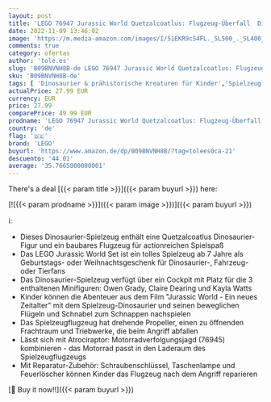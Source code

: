 ```yaml
---
layout: post
title: 'LEGO 76947 Jurassic World Quetzalcoatlus: Flugzeug-Überfall  Dinosaurier Spielzeug mit Figuren  Geschenk zu Weihnachten für Kinder ab 7 Jahre'
date: 2022-11-09 13:46:02
image: 'https://m.media-amazon.com/images/I/51EKR9cS4FL._SL500_._SL400_.jpg'
comments: true
category: ofertas
author: 'tole.es'
slug: 'B09BNVNH8B-de LEGO 76947 Jurassic World Quetzalcoatlus: Flugzeug-...'
sku: 'B09BNVNH8B-de'
tags: [ 'Dinosaurier & prähistorische Kreaturen für Kinder','Spielzeug','Spielzeugfiguren & Spielsets','lego','🇩🇪', ]
actualPrice: 27.99 EUR
currency: EUR
price: 27.99
comparePrice: 49.99 EUR
prodname: 'LEGO 76947 Jurassic World Quetzalcoatlus: Flugzeug-Überfall  Dinosaurier Spielzeug mit Figuren  Geschenk zu Weihnachten für Kinder ab 7 Jahre'
country: 'de'
flag: '🇩🇪'
brand: 'LEGO'
buyurl: 'https://www.amazon.de/dp/B09BNVNH8B/?tag=tolees0ca-21'
descuento: '44.01'
average: '35.7665000000001'
---
```


There's a deal [{{< param title >}}]({{< param buyurl >}})  here:

[![{{< param prodname >}}]({{< param image >}})]({{< param buyurl >}})

ℹ️:

- Dieses Dinosaurier-Spielzeug enthält eine Quetzalcoatlus Dinosaurier-Figur und ein baubares Flugzeug für actionreichen Spielspaß
- Das LEGO Jurassic World Set ist ein tolles Spielzeug ab 7 Jahre als Geburtstags- oder Weihnachtsgeschenk für Dinosaurier-, Fahrzeug- oder Tierfans
- Das Dinosaurier-Spielzeug verfügt über ein Cockpit mit Platz für die 3 enthaltenen Minifiguren: Owen Grady, Claire Dearing und Kayla Watts
- Kinder können die Abenteuer aus dem Film "Jurassic World - Ein neues Zeitalter" mit dem Spielzeug-Dinosaurier und seinen beweglichen Flügeln und Schnabel zum Schnappen nachspielen
- Das Spielzeugflugzeug hat drehende Propeller, einen zu öffnenden Frachtraum und Triebwerke, die beim Angriff abfallen
- Lässt sich mit Atrociraptor: Motorradverfolgungsjagd (76945) kombinieren - das Motorrad passt in den Laderaum des Spielzeugflugzeugs
- Mit Reparatur-Zubehör: Schraubenschlüssel, Taschenlampe und Feuerlöscher können Kinder das Flugzeug nach dem Angriff reparieren

[🛒 Buy it now!!]({{< param buyurl >}})
